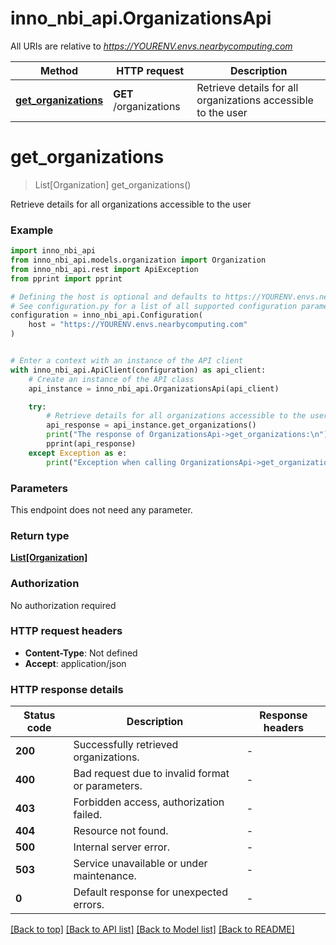# inno_nbi_api.OrganizationsApi

All URIs are relative to *https://YOURENV.envs.nearbycomputing.com*

Method | HTTP request | Description
------------- | ------------- | -------------
[**get_organizations**](OrganizationsApi.md#get_organizations) | **GET** /organizations | Retrieve details for all organizations accessible to the user


# **get_organizations**
> List[Organization] get_organizations()

Retrieve details for all organizations accessible to the user

### Example


```python
import inno_nbi_api
from inno_nbi_api.models.organization import Organization
from inno_nbi_api.rest import ApiException
from pprint import pprint

# Defining the host is optional and defaults to https://YOURENV.envs.nearbycomputing.com
# See configuration.py for a list of all supported configuration parameters.
configuration = inno_nbi_api.Configuration(
    host = "https://YOURENV.envs.nearbycomputing.com"
)


# Enter a context with an instance of the API client
with inno_nbi_api.ApiClient(configuration) as api_client:
    # Create an instance of the API class
    api_instance = inno_nbi_api.OrganizationsApi(api_client)

    try:
        # Retrieve details for all organizations accessible to the user
        api_response = api_instance.get_organizations()
        print("The response of OrganizationsApi->get_organizations:\n")
        pprint(api_response)
    except Exception as e:
        print("Exception when calling OrganizationsApi->get_organizations: %s\n" % e)
```



### Parameters

This endpoint does not need any parameter.

### Return type

[**List[Organization]**](Organization.md)

### Authorization

No authorization required

### HTTP request headers

 - **Content-Type**: Not defined
 - **Accept**: application/json

### HTTP response details

| Status code | Description | Response headers |
|-------------|-------------|------------------|
**200** | Successfully retrieved organizations. |  -  |
**400** | Bad request due to invalid format or parameters. |  -  |
**403** | Forbidden access, authorization failed. |  -  |
**404** | Resource not found. |  -  |
**500** | Internal server error. |  -  |
**503** | Service unavailable or under maintenance. |  -  |
**0** | Default response for unexpected errors. |  -  |

[[Back to top]](#) [[Back to API list]](../README.md#documentation-for-api-endpoints) [[Back to Model list]](../README.md#documentation-for-models) [[Back to README]](../README.md)

